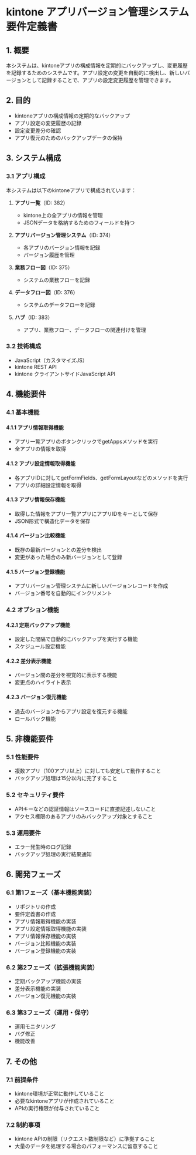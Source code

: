 # kintone アプリバージョン管理システム 要件定義書

## 1. 概要

本システムは、kintoneアプリの構成情報を定期的にバックアップし、変更履歴を記録するためのシステムです。アプリ設定の変更を自動的に検出し、新しいバージョンとして記録することで、アプリの設定変更履歴を管理できます。

## 2. 目的

- kintoneアプリの構成情報の定期的なバックアップ
- アプリ設定の変更履歴の記録
- 設定変更差分の確認
- アプリ復元のためのバックアップデータの保持

## 3. システム構成

### 3.1 アプリ構成

本システムは以下のkintoneアプリで構成されています：

1. **アプリ一覧**（ID: 382）
   - kintone上の全アプリの情報を管理
   - JSONデータを格納するためのフィールドを持つ

2. **アプリバージョン管理システム**（ID: 374）
   - 各アプリのバージョン情報を記録
   - バージョン履歴を管理

3. **業務フロー図**（ID: 375）
   - システムの業務フローを記録

4. **データフロー図**（ID: 376）
   - システムのデータフローを記録

5. **ハブ**（ID: 383）
   - アプリ、業務フロー、データフローの関連付けを管理

### 3.2 技術構成

- JavaScript（カスタマイズJS）
- kintone REST API
- kintone クライアントサイドJavaScript API

## 4. 機能要件

### 4.1 基本機能

#### 4.1.1 アプリ情報取得機能
- アプリ一覧アプリのボタンクリックでgetAppsメソッドを実行
- 全アプリの情報を取得

#### 4.1.2 アプリ設定情報取得機能
- 各アプリIDに対してgetFormFields、getFormLayoutなどのメソッドを実行
- アプリの詳細設定情報を取得

#### 4.1.3 アプリ情報保存機能
- 取得した情報をアプリ一覧アプリにアプリIDをキーとして保存
- JSON形式で構造化データを保存

#### 4.1.4 バージョン比較機能
- 既存の最新バージョンとの差分を検出
- 変更があった場合のみ新バージョンとして登録

#### 4.1.5 バージョン登録機能
- アプリバージョン管理システムに新しいバージョンレコードを作成
- バージョン番号を自動的にインクリメント

### 4.2 オプション機能

#### 4.2.1 定期バックアップ機能
- 設定した間隔で自動的にバックアップを実行する機能
- スケジュール設定機能

#### 4.2.2 差分表示機能
- バージョン間の差分を視覚的に表示する機能
- 変更点のハイライト表示

#### 4.2.3 バージョン復元機能
- 過去のバージョンからアプリ設定を復元する機能
- ロールバック機能

## 5. 非機能要件

### 5.1 性能要件

- 複数アプリ（100アプリ以上）に対しても安定して動作すること
- バックアップ処理は15分以内に完了すること

### 5.2 セキュリティ要件

- APIキーなどの認証情報はソースコードに直接記述しないこと
- アクセス権限のあるアプリのみバックアップ対象とすること

### 5.3 運用要件

- エラー発生時のログ記録
- バックアップ処理の実行結果通知

## 6. 開発フェーズ

### 6.1 第1フェーズ（基本機能実装）

- リポジトリの作成
- 要件定義書の作成
- アプリ情報取得機能の実装
- アプリ設定情報取得機能の実装
- アプリ情報保存機能の実装
- バージョン比較機能の実装
- バージョン登録機能の実装

### 6.2 第2フェーズ（拡張機能実装）

- 定期バックアップ機能の実装
- 差分表示機能の実装
- バージョン復元機能の実装

### 6.3 第3フェーズ（運用・保守）

- 運用モニタリング
- バグ修正
- 機能改善

## 7. その他

### 7.1 前提条件

- kintone環境が正常に動作していること
- 必要なkintoneアプリが作成されていること
- APIの実行権限が付与されていること

### 7.2 制約事項

- kintone APIの制限（リクエスト数制限など）に準拠すること
- 大量のデータを処理する場合のパフォーマンスに留意すること
